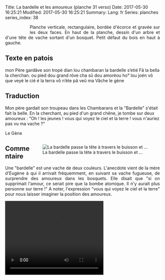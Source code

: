 Title:  La bardelle et les amoureux (planche 31 verso)
Date: 2017-05-30 16:25:21
Modified: 2017-05-30 16:25:21
Summary: 
Lang: fr
Series: planches
series_index: 38


<figure class="image-block" style="float: left;">
  <img alt="" src="{static}/images/planche_31_verso.png">
  <figcaption style="max-width: 228px"></figcaption>
</figure>
<p style="text-align:justify;">Planche verticale, rectangulaire, bordée d'écorce et gravée sur les deux faces. En haut de la planche, dessin d'un arbre et d'une tête de vache sortant d'un bosquet. Petit défaut du bois en haut à gauche.</p>

## Texte en patois
mon Père gardâve son tropé dian lou chambaran la bardelle s’etié Fâ la bella la cherchan. ou  pied dou grand rôve cha sû dou amoréou  ho°  lou joén vô que veyé le cié é la terra vô n’ète pâ veû ma Vâche                     le gène

## Traduction
Mon père gardait son troupeau dans les Chambarans et la "Bardelle" s'était fait la belle. En la cherchant, au pied d'un grand chêne, je tombe sur deux amoureux : "Oh ! les jeunes ! vous qui voyez le ciel et la terre ! vous n'auriez pas vu ma vache ?"

Le Gène
<figure class="image-block" style="float: right;">
  <img alt="La bardelle passe la tête à travers le buisson et ..." src="{static}/images/planche_31_verso_dessin.png">
  <figcaption style="max-width: 380px">La bardelle passe la tête à travers le buisson et ...</figcaption>
</figure>


## Commentaire
<p style="text-align:justify;">Une "bardelle" est une vache de deux couleurs. L'anecdote vient de la mère d'Eugène à qui il arrivait fréquemment, en suivant sa vache fugueuse, de surprendre des amoureux dans les bosquets. Elle disait que "si on supprimait l'amour, ce serait pire que la bombe atomique. Il n'y aurait plus personne sur terre !"
A noter, l'expression "vous qui voyez le ciel et la terre" pour nous laisser imaginer la position des amoureux.</p>





<video width="320" height="240" controls>
  <source src="https://d1njpgd0ygatdn.cloudfront.net/video_31bis.mp4" type="video/mp4">
</video>
